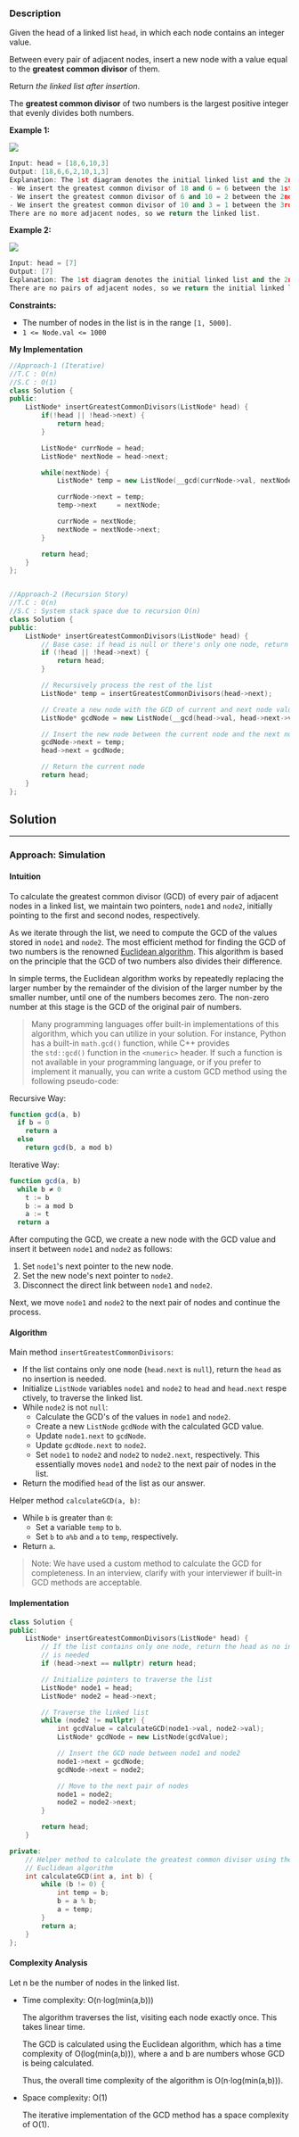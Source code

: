 ### Description

Given the head of a linked list `head`, in which each node contains an integer value.

Between every pair of adjacent nodes, insert a new node with a value equal to the **greatest common divisor** of them.

Return _the linked list after insertion_.

The **greatest common divisor** of two numbers is the largest positive integer that evenly divides both numbers.

**Example 1:**

![](https://assets.leetcode.com/uploads/2023/07/18/ex1_copy.png)

```cpp
Input: head = [18,6,10,3]
Output: [18,6,6,2,10,1,3]
Explanation: The 1st diagram denotes the initial linked list and the 2nd diagram denotes the linked list after inserting the new nodes (nodes in blue are the inserted nodes).
- We insert the greatest common divisor of 18 and 6 = 6 between the 1st and the 2nd nodes.
- We insert the greatest common divisor of 6 and 10 = 2 between the 2nd and the 3rd nodes.
- We insert the greatest common divisor of 10 and 3 = 1 between the 3rd and the 4th nodes.
There are no more adjacent nodes, so we return the linked list.
```

**Example 2:**

![](https://assets.leetcode.com/uploads/2023/07/18/ex2_copy1.png)

```cpp
Input: head = [7]
Output: [7]
Explanation: The 1st diagram denotes the initial linked list and the 2nd diagram denotes the linked list after inserting the new nodes.
There are no pairs of adjacent nodes, so we return the initial linked list.
```

**Constraints:**

- The number of nodes in the list is in the range `[1, 5000]`.
- `1 <= Node.val <= 1000`

**My Implementation**

```cpp
//Approach-1 (Iterative)
//T.C : O(n)
//S.C : O(1)
class Solution {
public:
    ListNode* insertGreatestCommonDivisors(ListNode* head) {
        if(!head || !head->next) {
            return head;
        }

        ListNode* currNode = head;
        ListNode* nextNode = head->next;

        while(nextNode) {
            ListNode* temp = new ListNode(__gcd(currNode->val, nextNode->val));

            currNode->next = temp;
            temp->next     = nextNode;

            currNode = nextNode;
            nextNode = nextNode->next;
        }

        return head;
    }
};


//Approach-2 (Recursion Story)
//T.C : O(n)
//S.C : System stack space due to recursion O(n)
class Solution {
public:
    ListNode* insertGreatestCommonDivisors(ListNode* head) {
        // Base case: if head is null or there's only one node, return head.
        if (!head || !head->next) {
            return head;
        }

        // Recursively process the rest of the list
        ListNode* temp = insertGreatestCommonDivisors(head->next);

        // Create a new node with the GCD of current and next node values
        ListNode* gcdNode = new ListNode(__gcd(head->val, head->next->val));

        // Insert the new node between the current node and the next node
        gcdNode->next = temp;
        head->next = gcdNode;

        // Return the current node
        return head;
    }
};
```

## Solution

---

### Approach: Simulation

#### Intuition

To calculate the greatest common divisor (GCD) of every pair of adjacent nodes in a linked list, we maintain two pointers, `node1` and `node2`, initially pointing to the first and second nodes, respectively.

As we iterate through the list, we need to compute the GCD of the values stored in `node1` and `node2`. The most efficient method for finding the GCD of two numbers is the renowned [Euclidean algorithm](https://en.wikipedia.org/wiki/Euclidean_algorithm). This algorithm is based on the principle that the GCD of two numbers also divides their difference.

In simple terms, the Euclidean algorithm works by repeatedly replacing the larger number by the remainder of the division of the larger number by the smaller number, until one of the numbers becomes zero. The non-zero number at this stage is the GCD of the original pair of numbers.

> Many programming languages offer built-in implementations of this algorithm, which you can utilize in your solution. For instance, Python has a built-in `math.gcd()` function, while C++ provides the `std::gcd()` function in the `<numeric>` header. If such a function is not available in your programming language, or if you prefer to implement it manually, you can write a custom GCD method using the following pseudo-code:

Recursive Way:

```javascript
function gcd(a, b)
  if b = 0
    return a
  else
    return gcd(b, a mod b)
```

Iterative Way:

```javascript
function gcd(a, b)
  while b ≠ 0
    t := b
    b := a mod b
    a := t
  return a
```

After computing the GCD, we create a new node with the GCD value and insert it between `node1` and `node2` as follows:

1. Set `node1`'s next pointer to the new node.
2. Set the new node's next pointer to `node2`.
3. Disconnect the direct link between `node1` and `node2`.

Next, we move `node1` and `node2` to the next pair of nodes and continue the process.

#### Algorithm

Main method `insertGreatestCommonDivisors`:

- If the list contains only one node (`head.next` is `null`), return the `head` as no insertion is needed.
- Initialize `ListNode` variables `node1` and `node2` to `head` and `head.next` respectively, to traverse the linked list.
- While `node2` is not `null`:
    - Calculate the GCD's of the values in `node1` and `node2`.
    - Create a new `ListNode` `gcdNode` with the calculated GCD value.
    - Update `node1.next` to `gcdNode`.
    - Update `gcdNode.next` to `node2`.
    - Set `node1` to `node2` and `node2` to `node2.next`, respectively. This essentially moves `node1` and `node2` to the next pair of nodes in the list.
- Return the modified `head` of the list as our answer.

Helper method `calculateGCD(a, b)`:

- While `b` is greater than `0`:
    - Set a variable `temp` to `b`.
    - Set `b` to `a%b` and `a` to `temp`, respectively.
- Return `a`.

> Note: We have used a custom method to calculate the GCD for completeness. In an interview, clarify with your interviewer if built-in GCD methods are acceptable.

#### Implementation

```cpp
class Solution {
public:
    ListNode* insertGreatestCommonDivisors(ListNode* head) {
        // If the list contains only one node, return the head as no insertion
        // is needed
        if (head->next == nullptr) return head;

        // Initialize pointers to traverse the list
        ListNode* node1 = head;
        ListNode* node2 = head->next;

        // Traverse the linked list
        while (node2 != nullptr) {
            int gcdValue = calculateGCD(node1->val, node2->val);
            ListNode* gcdNode = new ListNode(gcdValue);

            // Insert the GCD node between node1 and node2
            node1->next = gcdNode;
            gcdNode->next = node2;

            // Move to the next pair of nodes
            node1 = node2;
            node2 = node2->next;
        }

        return head;
    }

private:
    // Helper method to calculate the greatest common divisor using the
    // Euclidean algorithm
    int calculateGCD(int a, int b) {
        while (b != 0) {
            int temp = b;
            b = a % b;
            a = temp;
        }
        return a;
    }
};
```

#### Complexity Analysis

Let n be the number of nodes in the linked list.

- Time complexity: O(n⋅log(min(a,b)))
    
    The algorithm traverses the list, visiting each node exactly once. This takes linear time.
    
    The GCD is calculated using the Euclidean algorithm, which has a time complexity of O(log(min(a,b))), where a and b are numbers whose GCD is being calculated.
    
    Thus, the overall time complexity of the algorithm is O(n⋅log(min(a,b))).
    
- Space complexity: O(1)
    
    The iterative implementation of the GCD method has a space complexity of O(1).

